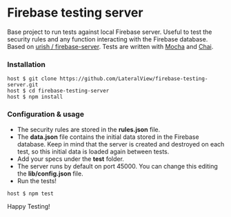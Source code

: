 # Firebase testing server

Base project to run tests against local Firebase server. Useful to test the security rules and any function interacting with the Firebase database.
Based on [urish / firebase-server](https://github.com/urish/firebase-server).
Tests are written with [Mocha](http://mochajs.org/) and [Chai](http://chaijs.com/).

### Installation

```
host $ git clone https://github.com/LateralView/firebase-testing-server.git
host $ cd firebase-testing-server
host $ npm install
```

### Configuration & usage

* The security rules are stored in the **rules.json** file.
* The **data.json** file contains the initial data stored in the Firebase database. Keep in mind that the server is created and destroyed on each test, so this initial data is loaded again between tests.
* Add your specs under the **test** folder.
* The server runs by default on port 45000. You can change this editing the **lib/config.json** file.
* Run the tests!

```
host $ npm test
```

Happy Testing!